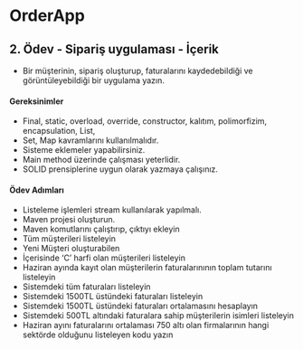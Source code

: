 # OrderApp
## 2. Ödev - Sipariş uygulaması - İçerik
- Bir müşterinin, sipariş oluşturup, faturalarını kaydedebildiği ve görüntüleyebildiği bir uygulama
yazın.
#### Gereksinimler
- Final, static, overload, override, constructor, kalıtım, polimorfizim, encapsulation, List,
- Set, Map kavramlarını kullanılmalıdır.
- Sisteme eklemeler yapabilirsiniz.
- Main method üzerinde çalışması yeterlidir.
- SOLID prensiplerine uygun olarak yazmaya çalışınız.
#### Ödev Adımları
- Listeleme işlemleri stream kullanılarak yapılmalı.
- Maven projesi oluşturun.
- Maven komutlarını çalıştırıp, çıktıyı ekleyin
- Tüm müşterileri listeleyin
- Yeni Müşteri oluşturabilen
- İçerisinde ‘C’ harfi olan müşterileri listeleyin
- Haziran ayında kayıt olan müşterilerin faturalarınının toplam tutarını listeleyin
- Sistemdeki tüm faturaları listeleyin
- Sistemdeki 1500TL üstündeki faturaları listeleyin
- Sistemdeki 1500TL üstündeki faturaları ortalamasını hesaplayın
- Sistemdeki 500TL altındaki faturalara sahip müşterilerin isimleri listeleyin
- Haziran ayını faturalarını ortalaması 750 altı olan firmalarının hangi sektörde olduğunu
listeleyen kodu yazın
